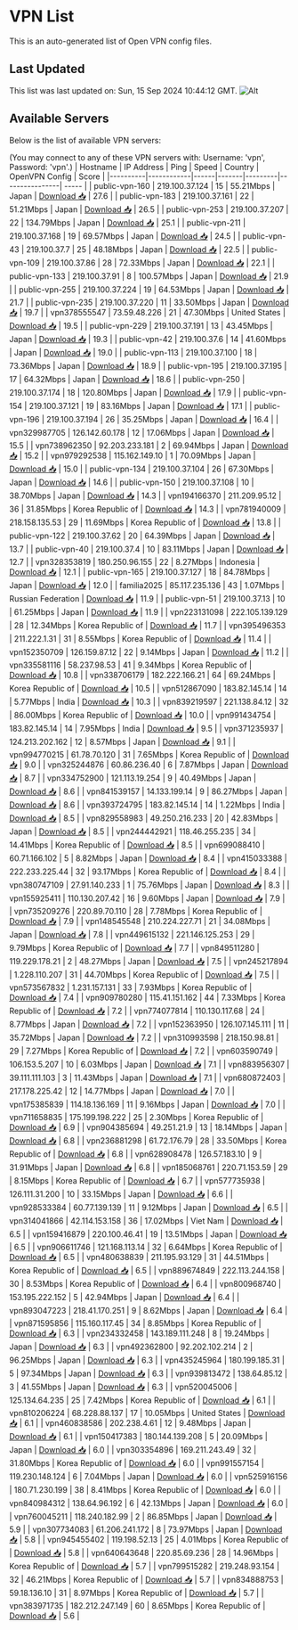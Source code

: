 # VPN List

This is an auto-generated list of Open VPN config files.

## Last Updated

This list was last updated on: Sun, 15 Sep 2024 10:44:12 GMT.
![Alt](https://repobeats.axiom.co/api/embed/186b98318ef1479477931607c1ad7d823f12451f.svg "Repobeats analytics image")

## Available Servers

Below is the list of available VPN servers:

(You may connect to any of these VPN servers with: Username: 'vpn', Password: 'vpn'.)
| Hostname | IP Address | Ping | Speed | Country | OpenVPN Config | Score |
|----------|------------|------|-------|---------|----------------| ----- |
| public-vpn-160 | 219.100.37.124 | 15 | 55.21Mbps | Japan | [Download 📥](./configs/server_0_JP.ovpn) | 27.6 |
| public-vpn-183 | 219.100.37.161 | 22 | 51.21Mbps | Japan | [Download 📥](./configs/server_1_JP.ovpn) | 26.5 |
| public-vpn-253 | 219.100.37.207 | 22 | 134.79Mbps | Japan | [Download 📥](./configs/server_2_JP.ovpn) | 25.1 |
| public-vpn-211 | 219.100.37.168 | 19 | 69.57Mbps | Japan | [Download 📥](./configs/server_3_JP.ovpn) | 24.5 |
| public-vpn-43 | 219.100.37.7 | 25 | 48.18Mbps | Japan | [Download 📥](./configs/server_4_JP.ovpn) | 22.5 |
| public-vpn-109 | 219.100.37.86 | 28 | 72.33Mbps | Japan | [Download 📥](./configs/server_5_JP.ovpn) | 22.1 |
| public-vpn-133 | 219.100.37.91 | 8 | 100.57Mbps | Japan | [Download 📥](./configs/server_6_JP.ovpn) | 21.9 |
| public-vpn-255 | 219.100.37.224 | 19 | 64.53Mbps | Japan | [Download 📥](./configs/server_7_JP.ovpn) | 21.7 |
| public-vpn-235 | 219.100.37.220 | 11 | 33.50Mbps | Japan | [Download 📥](./configs/server_8_JP.ovpn) | 19.7 |
| vpn378555547 | 73.59.48.226 | 21 | 47.30Mbps | United States | [Download 📥](./configs/server_9_US.ovpn) | 19.5 |
| public-vpn-229 | 219.100.37.191 | 13 | 43.45Mbps | Japan | [Download 📥](./configs/server_10_JP.ovpn) | 19.3 |
| public-vpn-42 | 219.100.37.6 | 14 | 41.60Mbps | Japan | [Download 📥](./configs/server_11_JP.ovpn) | 19.0 |
| public-vpn-113 | 219.100.37.100 | 18 | 73.36Mbps | Japan | [Download 📥](./configs/server_12_JP.ovpn) | 18.9 |
| public-vpn-195 | 219.100.37.195 | 17 | 64.32Mbps | Japan | [Download 📥](./configs/server_13_JP.ovpn) | 18.6 |
| public-vpn-250 | 219.100.37.174 | 18 | 120.80Mbps | Japan | [Download 📥](./configs/server_14_JP.ovpn) | 17.9 |
| public-vpn-154 | 219.100.37.121 | 19 | 83.16Mbps | Japan | [Download 📥](./configs/server_15_JP.ovpn) | 17.1 |
| public-vpn-196 | 219.100.37.194 | 26 | 35.25Mbps | Japan | [Download 📥](./configs/server_16_JP.ovpn) | 16.4 |
| vpn329987705 | 126.142.60.178 | 12 | 17.06Mbps | Japan | [Download 📥](./configs/server_17_JP.ovpn) | 15.5 |
| vpn738962350 | 92.203.233.181 | 2 | 69.94Mbps | Japan | [Download 📥](./configs/server_18_JP.ovpn) | 15.2 |
| vpn979292538 | 115.162.149.10 | 1 | 70.09Mbps | Japan | [Download 📥](./configs/server_19_JP.ovpn) | 15.0 |
| public-vpn-134 | 219.100.37.104 | 26 | 67.30Mbps | Japan | [Download 📥](./configs/server_20_JP.ovpn) | 14.6 |
| public-vpn-150 | 219.100.37.108 | 10 | 38.70Mbps | Japan | [Download 📥](./configs/server_21_JP.ovpn) | 14.3 |
| vpn194166370 | 211.209.95.12 | 36 | 31.85Mbps | Korea Republic of | [Download 📥](./configs/server_22_KR.ovpn) | 14.3 |
| vpn781940009 | 218.158.135.53 | 29 | 11.69Mbps | Korea Republic of | [Download 📥](./configs/server_23_KR.ovpn) | 13.8 |
| public-vpn-122 | 219.100.37.62 | 20 | 64.39Mbps | Japan | [Download 📥](./configs/server_24_JP.ovpn) | 13.7 |
| public-vpn-40 | 219.100.37.4 | 10 | 83.11Mbps | Japan | [Download 📥](./configs/server_25_JP.ovpn) | 12.7 |
| vpn328353819 | 180.250.96.155 | 22 | 8.27Mbps | Indonesia | [Download 📥](./configs/server_26_ID.ovpn) | 12.1 |
| public-vpn-165 | 219.100.37.127 | 18 | 84.78Mbps | Japan | [Download 📥](./configs/server_27_JP.ovpn) | 12.0 |
| familia2025 | 85.117.235.136 | 43 | 1.07Mbps | Russian Federation | [Download 📥](./configs/server_28_RU.ovpn) | 11.9 |
| public-vpn-51 | 219.100.37.13 | 10 | 61.25Mbps | Japan | [Download 📥](./configs/server_29_JP.ovpn) | 11.9 |
| vpn223131098 | 222.105.139.129 | 28 | 12.34Mbps | Korea Republic of | [Download 📥](./configs/server_30_KR.ovpn) | 11.7 |
| vpn395496353 | 211.222.1.31 | 31 | 8.55Mbps | Korea Republic of | [Download 📥](./configs/server_31_KR.ovpn) | 11.4 |
| vpn152350709 | 126.159.87.12 | 22 | 9.14Mbps | Japan | [Download 📥](./configs/server_32_JP.ovpn) | 11.2 |
| vpn335581116 | 58.237.98.53 | 41 | 9.34Mbps | Korea Republic of | [Download 📥](./configs/server_33_KR.ovpn) | 10.8 |
| vpn338706179 | 182.222.166.21 | 64 | 69.24Mbps | Korea Republic of | [Download 📥](./configs/server_34_KR.ovpn) | 10.5 |
| vpn512867090 | 183.82.145.14 | 14 | 5.77Mbps | India | [Download 📥](./configs/server_35_IN.ovpn) | 10.3 |
| vpn839219597 | 221.138.84.12 | 32 | 86.00Mbps | Korea Republic of | [Download 📥](./configs/server_36_KR.ovpn) | 10.0 |
| vpn991434754 | 183.82.145.14 | 14 | 7.95Mbps | India | [Download 📥](./configs/server_37_IN.ovpn) | 9.5 |
| vpn371235937 | 124.213.202.162 | 12 | 8.57Mbps | Japan | [Download 📥](./configs/server_38_JP.ovpn) | 9.1 |
| vpn994770215 | 61.78.70.120 | 31 | 7.65Mbps | Korea Republic of | [Download 📥](./configs/server_39_KR.ovpn) | 9.0 |
| vpn325244876 | 60.86.236.40 | 6 | 7.87Mbps | Japan | [Download 📥](./configs/server_40_JP.ovpn) | 8.7 |
| vpn334752900 | 121.113.19.254 | 9 | 40.49Mbps | Japan | [Download 📥](./configs/server_41_JP.ovpn) | 8.6 |
| vpn841539157 | 14.133.199.14 | 9 | 86.27Mbps | Japan | [Download 📥](./configs/server_42_JP.ovpn) | 8.6 |
| vpn393724795 | 183.82.145.14 | 14 | 1.22Mbps | India | [Download 📥](./configs/server_43_IN.ovpn) | 8.5 |
| vpn829558983 | 49.250.216.233 | 20 | 42.83Mbps | Japan | [Download 📥](./configs/server_44_JP.ovpn) | 8.5 |
| vpn244442921 | 118.46.255.235 | 34 | 14.41Mbps | Korea Republic of | [Download 📥](./configs/server_45_KR.ovpn) | 8.5 |
| vpn699088410 | 60.71.166.102 | 5 | 8.82Mbps | Japan | [Download 📥](./configs/server_46_JP.ovpn) | 8.4 |
| vpn415033388 | 222.233.225.44 | 32 | 93.17Mbps | Korea Republic of | [Download 📥](./configs/server_47_KR.ovpn) | 8.4 |
| vpn380747109 | 27.91.140.233 | 1 | 75.76Mbps | Japan | [Download 📥](./configs/server_48_JP.ovpn) | 8.3 |
| vpn155925411 | 110.130.207.42 | 16 | 9.60Mbps | Japan | [Download 📥](./configs/server_49_JP.ovpn) | 7.9 |
| vpn735209276 | 220.89.70.110 | 28 | 7.78Mbps | Korea Republic of | [Download 📥](./configs/server_50_KR.ovpn) | 7.9 |
| vpn148545548 | 210.224.227.71 | 21 | 34.08Mbps | Japan | [Download 📥](./configs/server_51_JP.ovpn) | 7.8 |
| vpn449615132 | 221.146.125.253 | 29 | 9.79Mbps | Korea Republic of | [Download 📥](./configs/server_52_KR.ovpn) | 7.7 |
| vpn849511280 | 119.229.178.21 | 2 | 48.27Mbps | Japan | [Download 📥](./configs/server_53_JP.ovpn) | 7.5 |
| vpn245217894 | 1.228.110.207 | 31 | 44.70Mbps | Korea Republic of | [Download 📥](./configs/server_54_KR.ovpn) | 7.5 |
| vpn573567832 | 1.231.157.131 | 33 | 7.93Mbps | Korea Republic of | [Download 📥](./configs/server_55_KR.ovpn) | 7.4 |
| vpn909780280 | 115.41.151.162 | 44 | 7.33Mbps | Korea Republic of | [Download 📥](./configs/server_56_KR.ovpn) | 7.2 |
| vpn774077814 | 110.130.117.68 | 24 | 8.77Mbps | Japan | [Download 📥](./configs/server_57_JP.ovpn) | 7.2 |
| vpn152363950 | 126.107.145.111 | 11 | 35.72Mbps | Japan | [Download 📥](./configs/server_58_JP.ovpn) | 7.2 |
| vpn310993598 | 218.150.98.81 | 29 | 7.27Mbps | Korea Republic of | [Download 📥](./configs/server_59_KR.ovpn) | 7.2 |
| vpn603590749 | 106.153.5.207 | 10 | 6.03Mbps | Japan | [Download 📥](./configs/server_60_JP.ovpn) | 7.1 |
| vpn883956307 | 39.111.111.103 | 3 | 11.43Mbps | Japan | [Download 📥](./configs/server_61_JP.ovpn) | 7.1 |
| vpn680872403 | 217.178.225.42 | 12 | 14.77Mbps | Japan | [Download 📥](./configs/server_62_JP.ovpn) | 7.0 |
| vpn175385839 | 114.18.136.169 | 11 | 9.16Mbps | Japan | [Download 📥](./configs/server_63_JP.ovpn) | 7.0 |
| vpn711658835 | 175.199.198.222 | 25 | 2.30Mbps | Korea Republic of | [Download 📥](./configs/server_64_KR.ovpn) | 6.9 |
| vpn904385694 | 49.251.21.9 | 13 | 18.14Mbps | Japan | [Download 📥](./configs/server_65_JP.ovpn) | 6.8 |
| vpn236881298 | 61.72.176.79 | 28 | 33.50Mbps | Korea Republic of | [Download 📥](./configs/server_66_KR.ovpn) | 6.8 |
| vpn628908478 | 126.57.183.10 | 9 | 31.91Mbps | Japan | [Download 📥](./configs/server_67_JP.ovpn) | 6.8 |
| vpn185068761 | 220.71.153.59 | 29 | 8.15Mbps | Korea Republic of | [Download 📥](./configs/server_68_KR.ovpn) | 6.7 |
| vpn577735938 | 126.111.31.200 | 10 | 33.15Mbps | Japan | [Download 📥](./configs/server_69_JP.ovpn) | 6.6 |
| vpn928533384 | 60.77.139.139 | 11 | 9.12Mbps | Japan | [Download 📥](./configs/server_70_JP.ovpn) | 6.5 |
| vpn314041866 | 42.114.153.158 | 36 | 17.02Mbps | Viet Nam | [Download 📥](./configs/server_71_VN.ovpn) | 6.5 |
| vpn159416879 | 220.100.46.41 | 19 | 13.51Mbps | Japan | [Download 📥](./configs/server_72_JP.ovpn) | 6.5 |
| vpn906611746 | 121.168.113.14 | 32 | 6.64Mbps | Korea Republic of | [Download 📥](./configs/server_73_KR.ovpn) | 6.5 |
| vpn480638839 | 211.195.93.129 | 31 | 44.51Mbps | Korea Republic of | [Download 📥](./configs/server_74_KR.ovpn) | 6.5 |
| vpn889674849 | 222.113.244.158 | 30 | 8.53Mbps | Korea Republic of | [Download 📥](./configs/server_75_KR.ovpn) | 6.4 |
| vpn800968740 | 153.195.222.152 | 5 | 42.94Mbps | Japan | [Download 📥](./configs/server_76_JP.ovpn) | 6.4 |
| vpn893047223 | 218.41.170.251 | 9 | 8.62Mbps | Japan | [Download 📥](./configs/server_77_JP.ovpn) | 6.4 |
| vpn871595856 | 115.160.117.45 | 34 | 8.85Mbps | Korea Republic of | [Download 📥](./configs/server_78_KR.ovpn) | 6.3 |
| vpn234332458 | 143.189.111.248 | 8 | 19.24Mbps | Japan | [Download 📥](./configs/server_79_JP.ovpn) | 6.3 |
| vpn492362800 | 92.202.102.214 | 2 | 96.25Mbps | Japan | [Download 📥](./configs/server_80_JP.ovpn) | 6.3 |
| vpn435245964 | 180.199.185.31 | 5 | 97.34Mbps | Japan | [Download 📥](./configs/server_81_JP.ovpn) | 6.3 |
| vpn939813472 | 138.64.85.12 | 3 | 41.55Mbps | Japan | [Download 📥](./configs/server_82_JP.ovpn) | 6.3 |
| vpn520045006 | 125.134.64.235 | 25 | 7.42Mbps | Korea Republic of | [Download 📥](./configs/server_83_KR.ovpn) | 6.1 |
| vpn810206224 | 68.228.88.137 | 17 | 10.05Mbps | United States | [Download 📥](./configs/server_84_US.ovpn) | 6.1 |
| vpn460838586 | 202.238.4.61 | 12 | 9.48Mbps | Japan | [Download 📥](./configs/server_85_JP.ovpn) | 6.1 |
| vpn150417383 | 180.144.139.208 | 5 | 20.09Mbps | Japan | [Download 📥](./configs/server_86_JP.ovpn) | 6.0 |
| vpn303354896 | 169.211.243.49 | 32 | 31.80Mbps | Korea Republic of | [Download 📥](./configs/server_87_KR.ovpn) | 6.0 |
| vpn991557154 | 119.230.148.124 | 6 | 7.04Mbps | Japan | [Download 📥](./configs/server_88_JP.ovpn) | 6.0 |
| vpn525916156 | 180.71.230.199 | 38 | 8.41Mbps | Korea Republic of | [Download 📥](./configs/server_89_KR.ovpn) | 6.0 |
| vpn840984312 | 138.64.96.192 | 6 | 42.13Mbps | Japan | [Download 📥](./configs/server_90_JP.ovpn) | 6.0 |
| vpn760045211 | 118.240.182.99 | 2 | 86.85Mbps | Japan | [Download 📥](./configs/server_91_JP.ovpn) | 5.9 |
| vpn307734083 | 61.206.241.172 | 8 | 73.97Mbps | Japan | [Download 📥](./configs/server_92_JP.ovpn) | 5.8 |
| vpn945455402 | 119.198.52.13 | 25 | 4.01Mbps | Korea Republic of | [Download 📥](./configs/server_93_KR.ovpn) | 5.8 |
| vpn640643648 | 220.85.69.236 | 28 | 14.96Mbps | Korea Republic of | [Download 📥](./configs/server_94_KR.ovpn) | 5.7 |
| vpn799515282 | 219.248.93.154 | 32 | 46.21Mbps | Korea Republic of | [Download 📥](./configs/server_95_KR.ovpn) | 5.7 |
| vpn834888753 | 59.18.136.10 | 31 | 8.97Mbps | Korea Republic of | [Download 📥](./configs/server_96_KR.ovpn) | 5.7 |
| vpn383971735 | 182.212.247.149 | 60 | 8.65Mbps | Korea Republic of | [Download 📥](./configs/server_97_KR.ovpn) | 5.6 |
